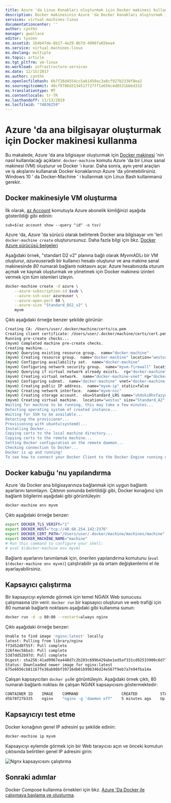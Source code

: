 ```yaml
---
title: Azure 'da Linux Konakları oluşturmak için Docker makinesi kullanma
description: Docker makinesinin Azure 'da Docker konakları oluşturmak için nasıl kullanılacağını açıklar.
services: virtual-machines-linux
documentationcenter: ''
author: cynthn
manager: gwallace
editor: tysonn
ms.assetid: 164b47de-6b17-4e29-8b7d-4996fa65bea4
ms.service: virtual-machines-linux
ms.devlang: multiple
ms.topic: article
ms.tgt_pltfrm: vm-linux
ms.workload: infrastructure-services
ms.date: 12/15/2017
ms.author: cynthn
ms.openlocfilehash: 6b7f26d4554cc5ab1450ac3a8cf927b2338f8ea2
ms.sourcegitcommit: 49cf9786d3134517727ff1e656c4d8531bbbd332
ms.translationtype: MT
ms.contentlocale: tr-TR
ms.lasthandoff: 11/13/2019
ms.locfileid: "74036259"
---
```

# <a name="how-to-use-docker-machine-to-create-hosts-in-azure"></a>Azure 'da ana bilgisayar oluşturmak için Docker makinesi kullanma
Bu makalede, Azure 'da ana bilgisayar oluşturmak için [Docker makinesi](https://docs.docker.com/machine/) 'nin nasıl kullanılacağı açıklanır. `docker-machine` komutu Azure 'da bir Linux sanal makinesi (VM) oluşturur ve Docker 'ı kurar. Daha sonra, aynı yerel araçları ve iş akışlarını kullanarak Docker konaklarınızı Azure 'da yönetebilirsiniz. Windows 10 ' da Docker-Machine ' i kullanmak için Linux Bash kullanmanız gerekir.

## <a name="create-vms-with-docker-machine"></a>Docker makinesiyle VM oluşturma
İlk olarak, [az Account](/cli/azure/account) komutuyla Azure abonelik kimliğinizi aşağıda gösterildiği gibi edinin:

```azurecli
sub=$(az account show --query "id" -o tsv)
```

Azure 'da, *Azure* 'da sürücü olarak belirterek Docker ana bilgisayar vm 'leri `docker-machine create` oluşturursunuz. Daha fazla bilgi için bkz. [Docker Azure sürücüsü belgeleri](https://docs.docker.com/machine/drivers/azure/)

Aşağıdaki örnek, "standart D2 v2" planına bağlı olarak *Myvm*ADLı bir VM oluşturur, *azureuser*adlı bir kullanıcı hesabı oluşturur ve ana makine sanal makinesinde *80* numaralı bağlantı noktasını açar. Azure hesabınızda oturum açmak ve kaynak oluşturmak ve yönetmek için Docker makinesi izinleri vermek için tüm istemleri izleyin.

```bash
docker-machine create -d azure \
    --azure-subscription-id $sub \
    --azure-ssh-user azureuser \
    --azure-open-port 80 \
    --azure-size "Standard_DS2_v2" \
    myvm
```

Çıktı aşağıdaki örneğe benzer şekilde görünür:

```bash
Creating CA: /Users/user/.docker/machine/certs/ca.pem
Creating client certificate: /Users/user/.docker/machine/certs/cert.pem
Running pre-create checks...
(myvm) Completed machine pre-create checks.
Creating machine...
(myvm) Querying existing resource group.  name="docker-machine"
(myvm) Creating resource group.  name="docker-machine" location="westus"
(myvm) Configuring availability set.  name="docker-machine"
(myvm) Configuring network security group.  name="myvm-firewall" location="westus"
(myvm) Querying if virtual network already exists.  rg="docker-machine" location="westus" name="docker-machine-vnet"
(myvm) Creating virtual network.  name="docker-machine-vnet" rg="docker-machine" location="westus"
(myvm) Configuring subnet.  name="docker-machine" vnet="docker-machine-vnet" cidr="192.168.0.0/16"
(myvm) Creating public IP address.  name="myvm-ip" static=false
(myvm) Creating network interface.  name="myvm-nic"
(myvm) Creating storage account.  sku=Standard_LRS name="vhdski0hvfazyd8mn991cg50" location="westus"
(myvm) Creating virtual machine.  location="westus" size="Standard_A2" username="azureuser" osImage="canonical:UbuntuServer:16.04.0-LTS:latest" name="myvm
Waiting for machine to be running, this may take a few minutes...
Detecting operating system of created instance...
Waiting for SSH to be available...
Detecting the provisioner...
Provisioning with ubuntu(systemd)...
Installing Docker...
Copying certs to the local machine directory...
Copying certs to the remote machine...
Setting Docker configuration on the remote daemon...
Checking connection to Docker...
Docker is up and running!
To see how to connect your Docker Client to the Docker Engine running on this virtual machine, run: docker-machine env myvm
```

## <a name="configure-your-docker-shell"></a>Docker kabuğu 'nu yapılandırma
Azure 'da Docker ana bilgisayarınıza bağlanmak için uygun bağlantı ayarlarını tanımlayın. Çıktının sonunda belirtildiği gibi, Docker konağınız için bağlantı bilgilerini aşağıdaki gibi görüntüleyin: 

```bash
docker-machine env myvm
```

Çıktı aşağıdaki örneğe benzer:

```bash
export DOCKER_TLS_VERIFY="1"
export DOCKER_HOST="tcp://40.68.254.142:2376"
export DOCKER_CERT_PATH="/Users/user/.docker/machine/machines/machine"
export DOCKER_MACHINE_NAME="machine"
# Run this command to configure your shell:
# eval $(docker-machine env myvm)
```

Bağlantı ayarlarını tanımlamak için, önerilen yapılandırma komutunu (`eval $(docker-machine env myvm)`) çalıştırabilir ya da ortam değişkenlerini el ile ayarlayabilirsiniz. 

## <a name="run-a-container"></a>Kapsayıcı çalıştırma
Bir kapsayıcıyı eylemde görmek için temel NGıNX Web sunucusu çalışmasına izin verir. `docker run` bir kapsayıcı oluşturun ve web trafiği için 80 numaralı bağlantı noktasını aşağıdaki gibi kullanıma sunun:

```bash
docker run -d -p 80:80 --restart=always nginx
```

Çıktı aşağıdaki örneğe benzer:

```bash
Unable to find image 'nginx:latest' locally
latest: Pulling from library/nginx
ff3d52d8f55f: Pull complete
226f4ec56ba3: Pull complete
53d7dd52b97d: Pull complete
Digest: sha256:41ad9967ea448d7c2b203c699b429abe1ed5af331cd92533900c6d77490e0268
Status: Downloaded newer image for nginx:latest
675e6056cb81167fe38ab98bf397164b01b998346d24e567f9eb7a7e94fba14a
```

Çalışan kapsayıcıları `docker ps`ile görüntüleyin. Aşağıdaki örnek çıktı, 80 numaralı bağlantı noktası ile çalışan NGıNX kapsayıcısını göstermektedir:

```bash
CONTAINER ID    IMAGE    COMMAND                   CREATED          STATUS          PORTS                          NAMES
d5b78f27b335    nginx    "nginx -g 'daemon off"    5 minutes ago    Up 5 minutes    0.0.0.0:80->80/tcp, 443/tcp    festive_mirzakhani
```

## <a name="test-the-container"></a>Kapsayıcıyı test etme
Docker konağının genel IP adresini şu şekilde edinin:


```bash
docker-machine ip myvm
```

Kapsayıcıyı eylemde görmek için bir Web tarayıcısı açın ve önceki komutun çıktısında belirtilen genel IP adresini girin:

![Ngnx kapsayıcısını çalıştırma](./media/docker-machine/nginx.png)

## <a name="next-steps"></a>Sonraki adımlar
Docker Compose kullanma örnekleri için bkz. [Azure 'Da Docker ile çalışmaya başlama ve oluşturma](docker-compose-quickstart.md).
